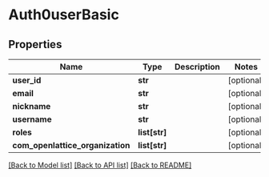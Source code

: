 # Auth0userBasic

## Properties
Name | Type | Description | Notes
------------ | ------------- | ------------- | -------------
**user_id** | **str** |  | [optional] 
**email** | **str** |  | [optional] 
**nickname** | **str** |  | [optional] 
**username** | **str** |  | [optional] 
**roles** | **list[str]** |  | [optional] 
**com_openlattice_organization** | **list[str]** |  | [optional] 

[[Back to Model list]](../README.md#documentation-for-models) [[Back to API list]](../README.md#documentation-for-api-endpoints) [[Back to README]](../README.md)


